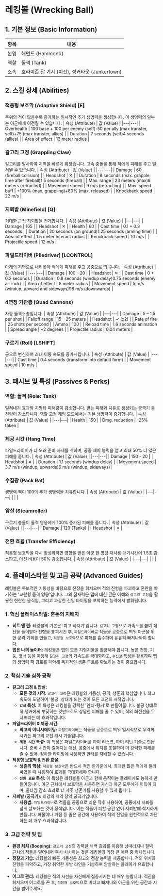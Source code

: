 # 레킹볼 (Wrecking Ball)

## 1. 기본 정보 (Basic Information)

| 항목 | 내용                                           |
| ---- | ---------------------------------------------- |
| 본명 | 해먼드 (Hammond)                               |
| 역할 | 돌격 (Tank)                                    |
| 소속 | 호라이즌 달 기지 (이전), 정커타운 (Junkertown) |

## 2. 스킬 상세 (Abilities)

### 적응형 보호막 (Adaptive Shield) [E]

주위의 적이 많을수록 증가하는 일시적인 추가 생명력을 생성합니다. 이 생명력의 일부는 아군에게 이전될 수 있습니다.
| 속성 (Attribute) | 값 (Value) |
|---|---|
| Overhealth | 100 base + 100 per enemy (self)-50 per ally (max transfer, self)+75 (max transfer, allies) |
| Duration | 7 seconds (self)4 seconds (allies) |
| Area of effect | 13 meter radius |

### 갈고리 고정 (Grappling Claw)

갈고리를 발사하여 지역을 빠르게 휘젓습니다. 고속 충돌을 통해 적에게 피해를 주고 밀쳐낼 수 있습니다.
| 속성 (Attribute) | 값 (Value) |
|---|---|
| Damage | 60 (fireball collision) |
| Headshot | ✕ |
| Duration | 8 seconds (max. grapple time after fireball)1.5 seconds (fireball) |
| Max. range | 23 meters (max)6 meters (retracted) |
| Movement speed | 9 m/s (retracting) |
| Mov. speed buff | +100% (max, grappling)+80% (max, released) |
| Knockback speed | 22 m/s |

### 지뢰밭 (Minefield) [Q]

거대한 근접 지뢰밭을 전개합니다.
| 속성 (Attribute) | 값 (Value) |
|---|---|
| Damage | 165 |
| Headshot | ✕ |
| Health | 60 |
| Cast time | 0.1 + 0.3 seconds |
| Duration | 20 seconds (on ground)1.25 seconds (arming time) |
| Area of effect | 1.5 meter interact radius |
| Knockback speed | 10 m/s |
| Projectile speed | 12 m/s |

### 파일드라이버 (Piledriver) [LCONTROL]

아래의 지면으로 내리꽂아 적에게 피해를 주고 공중으로 띄웁니다.
| 속성 (Attribute) | 값 (Value) |
|---|---|
| Damage | 100 - 20 |
| Headshot | ✕ |
| Cast time | 0 + 0.2 seconds |
| Duration | 0.8 seconds (windup delay)0.75 seconds (enemy air lock) |
| Area of effect | 8 meter radius |
| Movement speed | 5 m/s (windup, upward and sideways)98 m/s (downwards) |

### 4연장 기관총 (Quad Cannons)

자동 돌격소총입니다.
| 속성 (Attribute) | 값 (Value) |
|---|---|
| Damage | 5 – 1.5 per shot |
| Falloff range | 15 – 25 meters |
| Headshot | ✓ (x2) |
| Rate of fire | 25 shots per second |
| Ammo | 100 |
| Reload time | 1.6 seconds animation |
| Spread angle | ~2 degrees |
| Projectile radius | 0.04 meters |

### 구르기 (Roll) [LSHIFT]

공으로 변신하여 최대 이동 속도를 증가시킵니다.
| 속성 (Attribute) | 값 (Value) |
|---|---|
| Cast time | 0.4 seconds (transform into default form) |
| Movement speed | 10 m/s |

## 3. 패시브 및 특성 (Passives & Perks)

### 역할: 돌격 (Role: Tank)

밀쳐내기 효과와 치명타 피해량이 감소합니다. 받는 피해와 치유로 생성되는 궁극기 충전량이 감소합니다. 역할 고정 게임 모드에서는 기본 생명력이 증가합니다.
| 속성 (Attribute) | 값 (Value) |
|---|---|
| Health | 150 |
| Dmg. reduction | -25% taken |

### 체공 시간 (Hang Time)

파일드라이버가 더 오래 준비 자세를 취하며, 공중 제어 능력을 얻고 최대 50% 더 많은 피해를 줍니다.
| 속성 (Attribute) | 값 (Value) |
|---|---|
| Damage | 150 - 20 |
| Headshot | ✕ |
| Duration | 1.1 seconds (windup delay) |
| Movement speed | 3.7 m/s (windup, upwards)6 m/s (windup, sideways) |

### 수집광 (Pack Rat)

생명력 팩이 100의 추가 생명력을 치유합니다.
| 속성 (Attribute) | 값 (Value) |
|---|---|
| | |

### 압살 (Steamroller)

구르기 충돌이 돌격 영웅에게 100% 증가된 피해를 줍니다.
| 속성 (Attribute) | 값 (Value) |
|---|---|
| Damage | 120 (Tanks) |
| Headshot | ✕ |

### 전환 효율 (Transfer Efficiency)

적응형 보호막을 다시 활성화하면 영향을 받은 아군 한 명당 재사용 대기시간이 1.5초 감소하고, 이전 비용이 50% 감소합니다.
| 속성 (Attribute) | 값 (Value) |
|---|---|
| | |

## 4. 플레이스타일 및 고급 공략 (Advanced Guides)

레킹볼은 독보적인 기동성을 바탕으로 전장을 휘저으며 적의 진형을 파괴하고 혼란을 야기하는 '교란형 돌격 영웅'입니다. 그의 잠재력은 맵에 대한 깊은 이해와 `갈고리 고정`을 활용한 현란한 움직임, 그리고 과감한 진입 타이밍을 포착하는 능력에서 발휘됩니다.

### **1. 핵심 플레이스타일: 혼돈의 지배자**

- **히트 앤 런:** 레킹볼의 기본은 '치고 빠지기'입니다. `갈고리 고정`으로 가속도를 붙여 적진을 들이받아 진형을 붕괴시킨 후, `파일드라이버`로 적들을 공중으로 띄워 아군을 위한 공격 기회를 만들고, `적응형 보호막`으로 피해를 흡수하며 유유히 빠져나와야 합니다.
- **맵은 나의 놀이터:** 레킹볼은 맵의 모든 지형지물을 활용해야 합니다. 높은 천장, 기둥, 코너 등을 이용해 `갈고리 고정`의 가속도를 극대화하고, `수집광` 특성을 활용하여 맵의 생명력 팩 경로를 파악해 독자적인 생존 루트를 확보하는 것이 중요합니다.

### **2. 핵심 기술 심화 공략**

- **갈고리 고정 & 압살:**
  - **모든 것의 시작:** `갈고리 고정`은 레킹볼의 기동성, 공격, 생존의 핵심입니다. 최고 속도에 도달하여 '불공' 상태가 되는 것이 모든 교전의 시작입니다.
  - **`압살` 특성:** 이 특성은 레킹볼을 강력한 '안티-탱커'로 만들어줍니다. 불공 상태로 적 탱커에게 부딪히는 것만으로도 상당한 피해를 줄 수 있어, 적의 최전선을 무너뜨리는 데 효과적입니다.
- **파일드라이버 & 체공 시간:**
  - **최고의 이니시에이팅:** `파일드라이버`는 적들을 공중으로 띄워 일시적으로 무력화시키는 최고의 교전 개시 기술입니다.
  - **`체공 시간` 특성:** 이 특성은 파일드라이버를 하이 리스크, 하이 리턴 기술로 만듭니다. 준비 시간이 길어지는 대신, 공중에서 위치를 조절하며 더 강력한 피해를 줄 수 있어, 정확한 타이밍에 사용하면 한타를 지배할 수 있습니다.
- **적응형 보호막 & 전환 효율:**
  - **생존의 핵심:** `적응형 보호막`은 반드시 적진 한가운데서, 최대한 많은 적에게 둘러싸였을 때 사용하여 효과를 극대화해야 합니다.
  - **`전환 효율` 특성:** 이 특성은 레킹볼을 아군과 함께 움직이는 플레이에도 능하게 만들어줍니다. 아군 근처에서 보호막을 사용하면 자신과 아군 모두에게 이득이 되며, 쿨타임 감소 효과로 더 자주 생존기를 사용할 수 있게 됩니다.
- **지뢰밭 (궁극기):** 최강의 지역 장악 궁극기입니다.
  - **사용법:** `파일드라이버`로 적들을 공중으로 띄운 직후 사용하여, 공중에서 지뢰를 넓게 살포하는 것이 정석입니다. 이는 적들이 피할 공간 없이 지뢰밭에 착지하게 만듭니다. 화물이나 거점 등 좁은 공간에 사용하여 적의 진입을 원천적으로 차단하는 데 매우 효과적입니다.

### **3. 고급 전략 및 팁**

- **환경 처치 (Booping):** `갈고리 고정`의 강력한 넉백 효과를 이용해 낭떠러지나 절벽 근처의 적들을 밀어내어 즉시 처치하는 것은 레킹볼의 가장 큰 매력 중 하나입니다.
- **정찰과 기습:** 레킹볼의 빠른 기동성은 최고의 정찰 능력을 제공합니다. 적의 위치와 진형을 파악하고, 가장 취약한 후방 라인을 기습하여 암살하는 플레이가 유효합니다.
- **어그로 관리:** 레킹볼은 적의 시선을 자신에게 집중시키는 데 매우 능합니다. 적진을 휘저으며 어그로를 끈 후, `적응형 보호막`으로 버티고 빠져나와 아군을 위한 공간과 시간을 벌어주세요.
